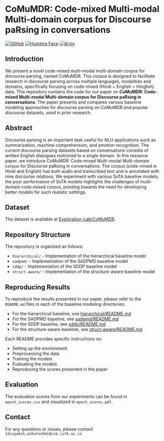 # CoMuMDR: Code-mixed Multi-modal Multi-domain corpus for Discourse paRsing in conversations

[![GitHub](https://img.shields.io/badge/GitHub-CoMuMDR-white?logo=github&style=flat-square)](https://github.com/Exploration-Lab/CoMuMDR)
[![Hugging Face](https://img.shields.io/badge/Hugging%20Face-Dataset-orange?logo=HuggingFace&style=flat-square)](https://huggingface.co/datasets/Exploration-Lab/CoMuMDR)
[![Arxiv](https://img.shields.io/badge/Arxiv-Paper-red?logo=arxiv&style=flat-square)]()

## Introduction
We present a novel code-mixed multi-modal multi-domain corpus for discourse parsing, named CoMuMDR. This corpus is designed to facilitate research in discourse parsing across multiple languages, modalities and domains, specifically focusing on code-mixed (Hindi + English = Hinglish) data. This repository contains the code for our paper on **CoMuMDR: Code-mixed Multi-modal Multi-domain corpus for Discourse paRsing in conversations**. The paper presents and compares various baseline modeling approaches for discourse parsing on CoMuMDR and popular discourse datasets, used in prior research.

## Abstract
Discourse parsing is an important task useful for NLU applications such as summarization, machine comprehension, and emotion recognition. The current discourse parsing datasets based on conversations consists of written English dialogues restricted to a single domain. In this resource paper, we introduce CoMuMDR: Code-mixed Multi-modal Multi-domain corpus for Discourse paRsing in conversations. The corpus (code-mixed in Hindi and English) has both audio and transcribed text and is annotated with nine discourse relations. We experiment with various SoTA baseline models; the poor performance of SoTA models highlights the challenges of multi-domain code-mixed corpus, pointing towards the need for developing better models for such realistic settings.

## Dataset

The dataset is available at [Exploration-Lab/CoMuMDR](https://huggingface.co/datasets/Exploration-Lab/CoMuMDR).

## Repository Structure

The repository is organized as follows:

- `hierarchical/` - Implementation of the hierarchical baseline model
- `sadpmd/` - Implementation of the SADPMD baseline model
- `sddp/` - Implementation of the SDDP baseline model
- `struct-aware/` - Implementation of the structure-aware baseline model

## Reproducing Results

To reproduce the results presented in our paper, please refer to the `README.md` files in each of the baseline modeling directories:

- For the hierarchical baseline, see [hierarchical/README.md](hierarchical/README.md)
- For the SADPMD baseline, see [sadpmd/README.md](sadpmd/README.md)
- For the SDDP baseline, see [sddp/README.md](sddp/README.md)
- For the structure-aware baseline, see [struct-aware/README.md](struct-aware/README.md)

Each README provides specific instructions on:
- Setting up the environment
- Preprocessing the data
- Training the models
- Evaluating the models
- Reproducing the scores presented in the paper


## Evaluation

The evaluation scores from our experiments can be found in `epoch_scores.csv` and visualized in `epoch_scores.pdf`.

## Contact

For any questions or issues, please contact `{divyaksh,ashutoshm}@cse.iitk.ac.in`

